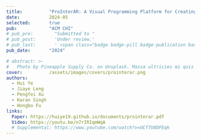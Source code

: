```yaml
---
title:          "ProInterAR: A Visual Programming Platform for Creating Immersive AR Interactions"
date:           2024-05
selected:       true
pub:            "ACM CHI"
# pub_pre:        "Submitted to "
# pub_post:       'Under review.'
# pub_last:       ' <span class="badge badge-pill badge-publication badge-success">Spotlight</span>'
pub_date:       "2024"

# abstract: >-
#   Photo by Pineapple Supply Co. on Unsplash. Massa ultricies mi quis hendrerit dolor magna. Arcu non odio euismod lacinia at quis risus sed. Et tortor at risus viverra. Enim neque volutpat ac tincidunt. Dictum varius duis at consectetur lorem donec.
cover:          /assets/images/covers/prointerar.png
authors:
  - Hui Ye
  - Jiaye Leng
  - Pengfei Xu
  - Karan Singh
  - Hongbo Fu
links:
  Paper: https://huiye19.github.io/documents/prointerar.pdf
  Video: https://youtu.be/n7rIRIqmWqA
  # Supplemental: https://www.youtube.com/watch?v=UCf7U0DFEqk
---
```

